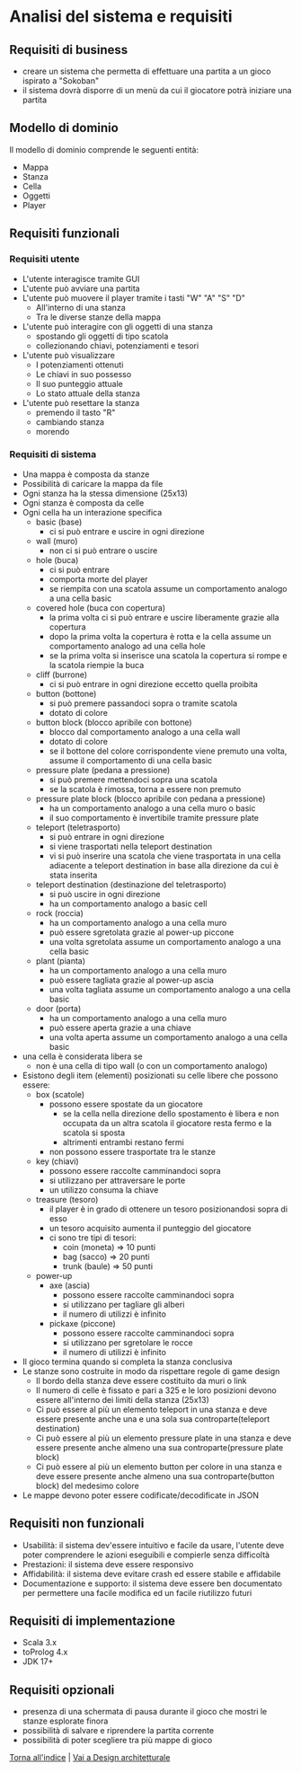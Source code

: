 # Analisi del sistema e requisiti

## Requisiti di business
- creare un sistema che permetta di effettuare una partita a un gioco ispirato a "Sokoban"
- il sistema dovrà disporre di un menù da cui il giocatore potrà iniziare una partita

## Modello di dominio
Il modello di dominio comprende le seguenti entità:
- Mappa
- Stanza
- Cella
- Oggetti
- Player


## Requisiti funzionali

### Requisiti utente

- L'utente interagisce tramite GUI
- L'utente può avviare una partita
- L'utente può muovere il player tramite i tasti "W" "A" "S" "D"
  - All'interno di una stanza
  - Tra le diverse stanze della mappa
- L'utente può interagire con gli oggetti di una stanza
  - spostando gli oggetti di tipo scatola
  - collezionando chiavi, potenziamenti e tesori
- L'utente può visualizzare
  - I potenziamenti ottenuti
  - Le chiavi in suo possesso
  - Il suo punteggio attuale
  - Lo stato attuale della stanza
- L'utente può resettare la stanza 
  - premendo il tasto "R"
  - cambiando stanza
  - morendo

 
### Requisiti di sistema

- Una mappa è composta da stanze
- Possibilità di caricare la mappa da file
- Ogni stanza ha la stessa dimensione (25x13)
- Ogni stanza è composta da celle
- Ogni cella ha un interazione specifica
  - basic (base) 
    - ci si può entrare e uscire in ogni direzione
  - wall (muro) 
    - non ci si può entrare o uscire
  - hole (buca) 
    - ci si può entrare
    - comporta morte del player
    - se riempita con una scatola assume un comportamento analogo a una cella basic 
  - covered hole (buca con copertura)
    - la prima volta ci si può entrare e uscire liberamente grazie alla copertura
    - dopo la prima volta la copertura è rotta e la cella assume un comportamento analogo ad una cella hole
    - se la prima volta si inserisce una scatola la copertura si rompe e la scatola riempie la buca
  - cliff (burrone)
    - ci si può entrare in ogni direzione eccetto quella proibita
  - button (bottone)
    - si può premere passandoci sopra o tramite scatola
    - dotato di colore
  - button block (blocco apribile con bottone)
    - blocco dal comportamento analogo a una cella wall
    - dotato di colore
    - se il bottone del colore corrispondente viene premuto una volta, assume il comportamento di una cella basic
  - pressure plate (pedana a pressione)
    - si può premere mettendoci sopra una scatola
    - se la scatola è rimossa, torna a essere non premuto
  - pressure plate block (blocco apribile con pedana a pressione)
    - ha un comportamento analogo a una cella muro o basic
    - il suo comportamento è invertibile tramite pressure plate
  - teleport (teletrasporto)
    - si può entrare in ogni direzione 
    - si viene trasportati nella teleport destination
    - vi si può inserire una scatola che viene trasportata in una cella adiacente a teleport destination in base alla direzione da cui è stata inserita
  - teleport destination (destinazione del teletrasporto)
    - si può uscire in ogni direzione
    - ha un comportamento analogo a basic cell
  - rock (roccia)
    -   ha un comportamento analogo a una cella muro
    -   può essere sgretolata grazie al power-up piccone
    -   una volta sgretolata assume un comportamento analogo a una cella basic
  - plant (pianta)
    -   ha un comportamento analogo a una cella muro
    -   può essere tagliata grazie al power-up ascia
    -   una volta tagliata assume un comportamento analogo a una cella basic
  - door (porta)
    -   ha un comportamento analogo a una cella muro
    -   può essere aperta grazie a una chiave
    -   una volta aperta assume un comportamento analogo a una cella basic
- una cella è considerata libera se
  - non è una cella di tipo wall (o con un comportamento analogo)
- Esistono degli item (elementi) posizionati su celle libere che possono essere:
  - box (scatole)
    - possono essere spostate da un giocatore
      - se la cella nella direzione dello spostamento è libera e non occupata da un altra scatola il giocatore resta fermo e la scatola si sposta
      - altrimenti entrambi restano fermi
    - non possono essere trasportate tra le stanze
  - key (chiavi)
    - possono essere raccolte camminandoci sopra
    - si utilizzano per attraversare le porte
    - un utilizzo consuma la chiave
  - treasure (tesoro)
    - il player è in grado di ottenere un tesoro posizionandosi sopra di esso
    - un tesoro acquisito aumenta il punteggio del giocatore
    - ci sono tre tipi di tesori:
      - coin (moneta) => 10 punti
      - bag (sacco) => 20 punti
      - trunk (baule) => 50 punti
  - power-up
    - axe (ascia)
      - possono essere raccolte camminandoci sopra
      - si utilizzano per tagliare gli alberi
      - il numero di utilizzi è infinito
    - pickaxe (piccone)
      - possono essere raccolte camminandoci sopra
      - si utilizzano per sgretolare le rocce
      - il numero di utilizzi è infinito
- Il gioco termina quando si completa la stanza conclusiva
- Le stanze sono costruite in modo da rispettare regole di game design
  - Il bordo della stanza deve essere costituito da muri o link
  - Il numero di celle è fissato e pari a 325 e le loro posizioni devono essere all'interno dei limiti della stanza (25x13) 
  - Ci può essere al più un elemento teleport in una stanza e deve essere presente anche una e una sola sua controparte(teleport destination)
  - Ci può essere al più un elemento pressure plate in una stanza e deve essere presente anche almeno una sua controparte(pressure plate block)
  - Ci può essere al più un elemento button per colore in una stanza e deve essere presente anche almeno una sua controparte(button block) del medesimo colore
- Le mappe devono poter essere codificate/decodificate in JSON
  
## Requisiti non funzionali

- Usabilità: il sistema dev'essere intuitivo e facile da usare, l'utente deve poter comprendere le azioni eseguibili e compierle senza difficoltà
- Prestazioni: il sistema deve essere responsivo 
- Affidabilità: il sistema deve evitare crash ed essere stabile e affidabile 
- Documentazione e supporto: il sistema deve essere ben documentato per permettere una facile modifica ed un facile riutilizzo futuri

 
## Requisiti di implementazione
- Scala 3.x
- toProlog 4.x
- JDK 17+

## Requisiti opzionali

- presenza di una schermata di pausa durante il gioco che mostri le stanze esplorate finora
- possibilità di salvare e riprendere la partita corrente
- possibilità di poter scegliere tra più mappe di gioco


[Torna all'indice](../report.md) | [Vai a Design architetturale](../04-architectural-design/report.md)
